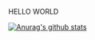 HELLO WORLD



[![Anurag's github stats](https://github-readme-stats.vercel.app/api?username=jiekeith)](https://github.com/anuraghazra/github-readme-stats)
